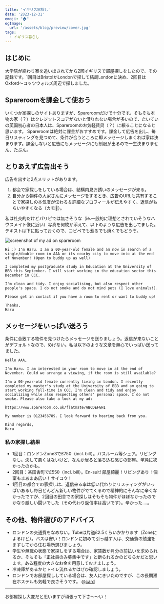 ```yaml
---
title: 'イギリス家探し'
date: '2023-12-31'
emoji: "🏠︎"
ogImage:
  url: '/assets/blog/preview/cover.jpg'
tags:
  - イギリス暮らし
---
```


## はじめに

大学院が終わり寮を追い出されてから2回イギリスで部屋探しをしたので、その記録です。1回目はBristolかLondonで探して結局Londonに決め、2回目はOxford～コッツウォルズ周辺で探しました。

## Spareroomを課金して使おう

いくつか家探しのサイトありますが、Spareroomだけで十分です。そもそも本物の家（？）はクレジットスコアがないと借りれない場合が多いので、たいていの英国初心者の日本人は、Spareroomのお気軽賃貸（？）に頼ることになると思います。
Spareroomは絶対に課金がおすすめです。課金して広告を出し、毎日リスティングを見つめて、条件が合うところに即メッセージしまくれば家は決まります。課金しないと広告にもメッセージにも制限が出るので一生決まりません、たぶん。

## とりあえず広告出そう

広告を出すと2点メリットがあります。
1. 都会で家探しをしている場合は、結構内見お誘いのメッセージが来る。
2. 自分から物件の大家さんにメッセージをするとき、広告のURLも共有することで家探しの本気度が伝わる＆詳細なプロフィールが伝えやすく、返信がもらいやすくなる（カモ🦆）。

私は社交的だけどパリピでは無さそうな（ie.一般的に理想とされていそうなハウスメイト像に近い）写真を何枚か添えて、以下のような広告を出してました。テキストは下に貼っておくので、コピペでも煮るでも焼くでもどうぞ。

![screenshot of my ad on spareroom](/assets/blog/posts/uklife_1/1.png)

~~~
Hi :) I'm Haru. I am a 00-year-old female and am now in search of a single/double room in AAA or its nearby city to move into at the end of November! (Open to buddy up as well)

I completed my postgraduate study in Education at the University of BBB this September. I will start working in the education sector this December in CCC.

I'm clean and tidy. I enjoy socialising, but also respect other people's space. I do not smoke and do not mind pets (I love animals!).

Please get in contact if you have a room to rent or want to buddy up!

Thanks,
Haru
~~~

## メッセージをいっぱい送ろう

条件に合致する物件を見つけたらメッセージを送りましょう。返信が来ないことがデフォルトなので、めげない。私は以下のような文章を無心でいっぱい送ってました。
~~~
Hello AAA,

I'm Haru. I am interested in your room to move in at the end of November. Could we arrange a viewing, if the room is still available?

I'm a 00-year-old female currently living in London. I recently completed my master's study at the University of BBB and am going to start working full-time in CCC. I'm clean and tidy and enjoy socializing while also respecting others' personal space. I do not smoke. Please also take a look at my ad:

https://www.spareroom.co.uk/flatmate/ABCDEFGHI

My number is 0123456789. I look forward to hearing back from you.

Kind regards,
Haru
~~~

### 私の家探し結果
- 1回目：ロンドンZone3で£750（incl. bill）。バスルーム等シェア。リビングなし。決して悪くはないけど、なんか居ると落ち込む感じの部屋。単純に狭かったのかも。
- 2回目：某田舎町で£550（incl. bill）。En-suit! 部屋綺麗！リビングあり！個室もまあまあ広い！サイコウ！
- 1回目の都会での家探しは、返信来る率は低い代わりにリスティングがいっぱいあるし毎日どんどん新しい物件がでてくるので精神的にそんなに辛くなかったですが、2回目の田舎での家探しはそもそも物件がほぼなかったのでかなり厳しい闘いでした（その代わり返信率は高いです）。辛かった....。


## その他、物件選びのアドバイス
- ロンドンの交通費をなめない。Tubeは片道£2.5くらいかかります（Zoneによるけど）。バスは安い！ロンドンに初めて引っ越す人は、交通費の勉強をまずしてから住む場所選びましょう。
- 学生や無職の状態で家探しをする場合は、家賃数か月分の前払いを求められるか、そもそも「正社員のみ募集中です」と断られるかのどちらかだと思います。ある程度の大きなお金を用意しておきましょう。
- 冷凍庫があるかとトイレ流れるかはぜひ確認しましょう。
- ロンドンでお部屋探ししている場合は、友人にきいたのですが、この長期滞在ホステルも気軽で良さそうです。
@[card](https://lhalondon.com/)

-----
お部屋探し大変だと思いますが頑張って下さ～～い！

